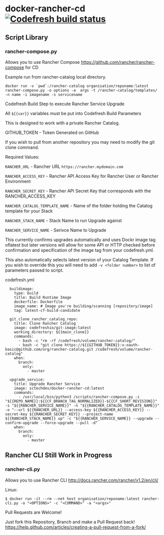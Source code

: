 # docker-rancher-cd [![Codefresh build status]( https://g.codefresh.io/api/badges/build?repoOwner=SC-TechDev&repoName=docker-rancher-cd&branch=master&pipelineName=docker-rancher-cd&accountName=sctechdevservice&type=cf-1)]( https://g.codefresh.io/repositories/SC-TechDev/docker-rancher-cd/builds?filter=trigger:build;branch:master;service:59e6adc0b4ab380001f0a088~docker-rancher-cd)

## Script Library

### rancher-compose.py

Allows you to use Rancher Compose https://github.com/rancher/rancher-compose for CD

Example run from rancher-catalog local directory.

```console
docker run -v `pwd`:/rancher-catalog organisation/reponame:latest rancher-compose.py -o options -a  args -t /rancher-catalog/templates/ -n name -i imagename -s servicename
```

Codefresh Build Step to execute Rancher Service Upgrade

All `${{var}}` variables must be put into Codefresh Build Parameters

This is designed to work with a private Rancher Catalog.

GITHUB_TOKEN - Token Generated on GitHub

If you wish to pull from another repository you may need to modify the git clone command.

Required Values:

`RANCHER_URL` - Rancher URL `https://rancher.mydomain.com`

`RANCHER_ACCESS_KEY` - Rancher API Access Key for Rancher User or Rancher Environment

`RANCHER_SECRET_KEY` - Rancher API Secret Key that corresponds with the RANCHER_ACCESS_KEY

`RANCHER_CATALOG_TEMPLATE_NAME` - Name of the folder holding the Catalog template for your Stack

`RANCHER_STACK_NAME` - Stack Name to run Upgrade against 

`RANCHER_SERVICE_NAME` - Serivce Name to Upgrade

This currently confirms upgrades automatically and uses Dockr image tag oflatest but later versions will allow for some API or HTTP checked before confirmation and specification of the image tag from your codefresh.yml.

This also automatically selects latest version of your Catalog Template.  If you wish to override this you will need to add `-v <folder number>` to list of parameters passed to script.

codefresh.yml
```console
  buildimage:
    type: build
    title: Build Runtime Image
    dockerfile: Dockerfile
    image_name: # Image you're building/scanning [repository/image]
    tag: latest-cf-build-candidate

  git_clone_rancher_catalog_repo:
    title: Clone Rancher Catalog
    image: codefreshio/git-image:latest
    working_directory: ${{main_clone}}
    commands:
      - bash -c "rm -rf /codefresh/volume/rancher-catalog/"
      - bash -c "git clone https://${{GITHUB_TOKEN}}:x-oauth-basic@github.com/org/rancher-catalog.git /codefresh/volume/rancher-catalog"
    when:
      branch:
        only:
          - master

  upgrade_service:
    title: Upgrade Rancher Service
    image: sctechdev/docker-rancher-cd:latest
    commands:
      - /usr/local/bin/python3 /scripts/rancher-compose.py -i "${{REPO_NAME}}:${{CF_BRANCH_TAG_NORMALIZED}}-${{CF_SHORT_REVISION}}" -s "${{RANCHER_SERVICE_NAME}}" -n "${{RANCHER_CATALOG_TEMPLATE_NAME}}" -o "--url ${{RANCHER_URL}} --access-key ${{RANCHER_ACCESS_KEY}} --secret-key ${{RANCHER_SECRET_KEY}} --project-name ${{RANCHER_STACK_NAME}} up" -c "${{RANCHER_SERVICE_NAME}} --upgrade --confirm-upgrade --force-upgrade --pull -d"
    when:
      branch:
        only:
          - master
```

## Rancher CLI Still Work in Progress
### rancher-cli.py

Allows you to use Rancher CLI http://docs.rancher.com/rancher/v1.2/en/cli/

Linux:
```console
$ docker run -it --rm --net host organisation/reponame:latest rancher-cli.py -o "<OPTIONS>" -c "<COMMAND>" -a "<args>"
```

Pull Requests are Welcome!

Just fork this Repository, Branch and make a Pull Request back!
https://help.github.com/articles/creating-a-pull-request-from-a-fork/
